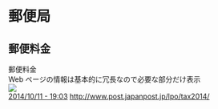 # 郵便局

## 郵便料金

<div class="post">
  <a name="2014-10-11-19-03">郵便料金</a>
  <div class="text">
    Web ページの情報は基本的に冗長なので必要な部分だけ表示<br>
    <img class="whiteframe" src="http://www.post.japanpost.jp/lpo/tax2014/img/c1_text01.gif">
  </div>
  <span class="postdate"><a href="#2014-10-11-19-03">2014/10/11 - 19:03</a></span>
  <span class="shorturl"><a href="http://www.post.japanpost.jp/lpo/tax2014/">http://www.post.japanpost.jp/lpo/tax2014/</a></span>
</div>
